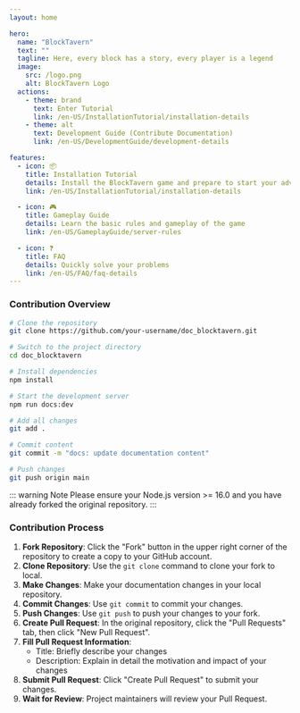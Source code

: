```yaml
---
layout: home

hero:
  name: "BlockTavern"
  text: ""
  tagline: Here, every block has a story, every player is a legend
  image:
    src: /logo.png
    alt: BlockTavern Logo
  actions:
    - theme: brand
      text: Enter Tutorial
      link: /en-US/InstallationTutorial/installation-details
    - theme: alt
      text: Development Guide (Contribute Documentation)
      link: /en-US/DevelopmentGuide/development-details

features:
  - icon: 📦
    title: Installation Tutorial
    details: Install the BlockTavern game and prepare to start your adventure
    link: /en-US/InstallationTutorial/installation-details

  - icon: 🎮
    title: Gameplay Guide
    details: Learn the basic rules and gameplay of the game
    link: /en-US/GameplayGuide/server-rules

  - icon: ❓
    title: FAQ
    details: Quickly solve your problems
    link: /en-US/FAQ/faq-details
---
```


### Contribution Overview

```sh
# Clone the repository
git clone https://github.com/your-username/doc_blocktavern.git

# Switch to the project directory
cd doc_blocktavern

# Install dependencies
npm install

# Start the development server
npm run docs:dev

# Add all changes
git add .

# Commit content
git commit -m "docs: update documentation content"

# Push changes
git push origin main
```

::: warning Note
Please ensure your Node.js version >= 16.0 and you have already forked the original repository.
:::

### Contribution Process

1. **Fork Repository**: Click the "Fork" button in the upper right corner of the repository to create a copy to your GitHub account.
2. **Clone Repository**: Use the `git clone` command to clone your fork to local.
3. **Make Changes**: Make your documentation changes in your local repository.
4. **Commit Changes**: Use `git commit` to commit your changes.
5. **Push Changes**: Use `git push` to push your changes to your fork.
6. **Create Pull Request**: In the original repository, click the "Pull Requests" tab, then click "New Pull Request".
7. **Fill Pull Request Information**:
   - Title: Briefly describe your changes
   - Description: Explain in detail the motivation and impact of your changes
8. **Submit Pull Request**: Click "Create Pull Request" to submit your changes.
9. **Wait for Review**: Project maintainers will review your Pull Request.
